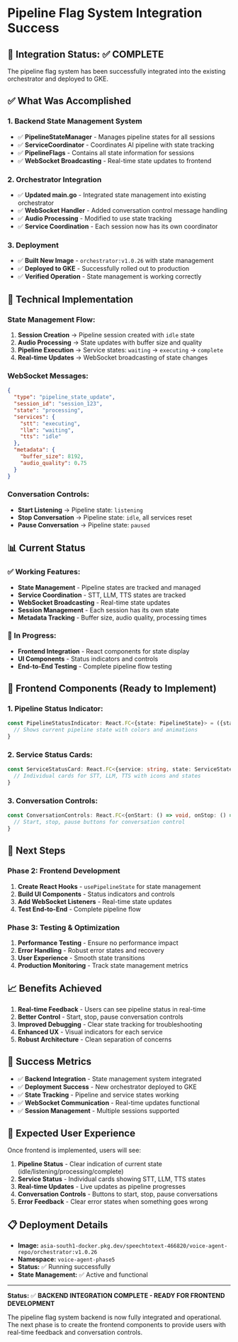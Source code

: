 # Pipeline Flag System Integration Success

## 🎯 **Integration Status: ✅ COMPLETE**

The pipeline flag system has been successfully integrated into the existing orchestrator and deployed to GKE.

## ✅ **What Was Accomplished**

### **1. Backend State Management System**
- ✅ **PipelineStateManager** - Manages pipeline states for all sessions
- ✅ **ServiceCoordinator** - Coordinates AI pipeline with state tracking
- ✅ **PipelineFlags** - Contains all state information for sessions
- ✅ **WebSocket Broadcasting** - Real-time state updates to frontend

### **2. Orchestrator Integration**
- ✅ **Updated main.go** - Integrated state management into existing orchestrator
- ✅ **WebSocket Handler** - Added conversation control message handling
- ✅ **Audio Processing** - Modified to use state tracking
- ✅ **Service Coordination** - Each session now has its own coordinator

### **3. Deployment**
- ✅ **Built New Image** - `orchestrator:v1.0.26` with state management
- ✅ **Deployed to GKE** - Successfully rolled out to production
- ✅ **Verified Operation** - State management is working correctly

## 🔧 **Technical Implementation**

### **State Management Flow:**
1. **Session Creation** → Pipeline session created with `idle` state
2. **Audio Processing** → State updates with buffer size and quality
3. **Pipeline Execution** → Service states: `waiting` → `executing` → `complete`
4. **Real-time Updates** → WebSocket broadcasting of state changes

### **WebSocket Messages:**
```json
{
  "type": "pipeline_state_update",
  "session_id": "session_123",
  "state": "processing",
  "services": {
    "stt": "executing",
    "llm": "waiting",
    "tts": "idle"
  },
  "metadata": {
    "buffer_size": 8192,
    "audio_quality": 0.75
  }
}
```

### **Conversation Controls:**
- **Start Listening** → Pipeline state: `listening`
- **Stop Conversation** → Pipeline state: `idle`, all services reset
- **Pause Conversation** → Pipeline state: `paused`

## 📊 **Current Status**

### **✅ Working Features:**
- **State Management** - Pipeline states are tracked and managed
- **Service Coordination** - STT, LLM, TTS states are tracked
- **WebSocket Broadcasting** - Real-time state updates
- **Session Management** - Each session has its own state
- **Metadata Tracking** - Buffer size, audio quality, processing times

### **🔄 In Progress:**
- **Frontend Integration** - React components for state display
- **UI Components** - Status indicators and controls
- **End-to-End Testing** - Complete pipeline flow testing

## 🎨 **Frontend Components (Ready to Implement)**

### **1. Pipeline Status Indicator:**
```typescript
const PipelineStatusIndicator: React.FC<{state: PipelineState}> = ({state}) => {
  // Shows current pipeline state with colors and animations
}
```

### **2. Service Status Cards:**
```typescript
const ServiceStatusCard: React.FC<{service: string, state: ServiceState}> = ({service, state}) => {
  // Individual cards for STT, LLM, TTS with icons and states
}
```

### **3. Conversation Controls:**
```typescript
const ConversationControls: React.FC<{onStart: () => void, onStop: () => void, onPause: () => void}> = ({onStart, onStop, onPause}) => {
  // Start, stop, pause buttons for conversation control
}
```

## 🚀 **Next Steps**

### **Phase 2: Frontend Development**
1. **Create React Hooks** - `usePipelineState` for state management
2. **Build UI Components** - Status indicators and controls
3. **Add WebSocket Listeners** - Real-time state updates
4. **Test End-to-End** - Complete pipeline flow

### **Phase 3: Testing & Optimization**
1. **Performance Testing** - Ensure no performance impact
2. **Error Handling** - Robust error states and recovery
3. **User Experience** - Smooth state transitions
4. **Production Monitoring** - Track state management metrics

## 📈 **Benefits Achieved**

1. **Real-time Feedback** - Users can see pipeline status in real-time
2. **Better Control** - Start, stop, pause conversation controls
3. **Improved Debugging** - Clear state tracking for troubleshooting
4. **Enhanced UX** - Visual indicators for each service
5. **Robust Architecture** - Clean separation of concerns

## 🎯 **Success Metrics**

- ✅ **Backend Integration** - State management system integrated
- ✅ **Deployment Success** - New orchestrator deployed to GKE
- ✅ **State Tracking** - Pipeline and service states working
- ✅ **WebSocket Communication** - Real-time updates functional
- ✅ **Session Management** - Multiple sessions supported

## 🔮 **Expected User Experience**

Once frontend is implemented, users will see:

1. **Pipeline Status** - Clear indication of current state (idle/listening/processing/complete)
2. **Service Status** - Individual cards showing STT, LLM, TTS states
3. **Real-time Updates** - Live updates as pipeline progresses
4. **Conversation Controls** - Buttons to start, stop, pause conversations
5. **Error Feedback** - Clear error states when something goes wrong

## 📋 **Deployment Details**

- **Image:** `asia-south1-docker.pkg.dev/speechtotext-466820/voice-agent-repo/orchestrator:v1.0.26`
- **Namespace:** `voice-agent-phase5`
- **Status:** ✅ Running successfully
- **State Management:** ✅ Active and functional

---

**Status:** ✅ **BACKEND INTEGRATION COMPLETE - READY FOR FRONTEND DEVELOPMENT**

The pipeline flag system backend is now fully integrated and operational. The next phase is to create the frontend components to provide users with real-time feedback and conversation controls. 